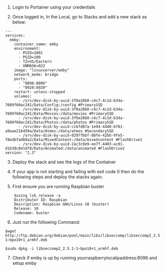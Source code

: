 1. Login to Portainer using your credentials

2. Once logged in, In the Local, go to Stacks and add a new stack as below:

```
--- 
services: 
  emby: 
    container_name: emby
    environment: 
      - PUID=1001
      - PGID=100
      - TZ=US/Eastern
      - UNMASK=022
    image: "linuxserver/emby"
    network_mode: bridge
    ports: 
      - "8096:8096"
      - "8920:8920"
    restart: unless-stopped
    volumes:
      - /srv/dev-disk-by-uuid-3f0a28b0-c4c7-4c1d-b34a-7609f60ac241/Data/Config:/config #PrimarySSD
      - /srv/dev-disk-by-uuid-3f0a28b0-c4c7-4c1d-b34a-7609f60ac241/Data/Movies:/data/movies #PrimarySSD
      - /srv/dev-disk-by-uuid-3f0a28b0-c4c7-4c1d-b34a-7609f60ac241/Data/Photos:/data/photos #PrimarySSD
      - /srv/dev-disk-by-uuid-cc6fd87a-1e94-4440-bf81-a9aae216459a/Data/Atmos:/data/atmos #SecondarySSD
      - /srv/dev-disk-by-uuid-0297fbbf-88fe-42bb-9fe5-f8edbfad68a2/Data/MixedContent:/data/mixedcontent #FlashDrive1
      - /srv/dev-disk-by-uuid-2ac3c9e9-ee7f-4403-ac81-d1b38c841df8/Data/Animated:/data/animated #FlashDrive2
version: "2.3"

```

3. Deploy the stack and see the logs of the Container

4. If your app is not starting and failing with exit code 0 then do the following steps and deploy the stacks again.

5. First ensure you are running Raspbian buster 
 
```
    $using lsb_release -a
    Distributor ID: Raspbian
    Description: Raspbian GNU/Linux 10 (buster)
    Release: 10
    Codename: buster
```
 

6. Just run the following Command:

```
$wget http://ftp.debian.org/debian/pool/main/libs/libseccomp/libseccomp2_2.5.1-1~bpo10+1_armhf.deb

$sudo dpkg -i libseccomp2_2.5.1-1~bpo10+1_armhf.deb 

```

7. Check if emby is up by running yourraspberrylocalipaddress:8096 and setup emby
 

